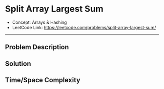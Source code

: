 # Split Array Largest Sum

- Concept: Arrays & Hashing
- LeetCode Link: https://leetcode.com/problems/split-array-largest-sum/

---

## Problem Description

## Solution

## Time/Space Complexity

